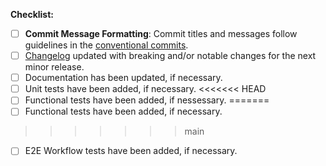 <!-- Thank you for contributing to InstructLab! -->

<!-- STEPS TO FOLLOW:
  1. Add a description of the changes (frequently the same as the commit description)
  2. Enter the issue number next to "Resolves #" below (if there is no tracking issue resolved, **remove that section**)
  3. Follow the steps in the checklist below, starting with the **Commit Message Formatting**.
-->

<!-- Uncomment this section with the issue number if an issue is being resolved
**Issue resolved by this Pull Request:**
Resolves #
--->

**Checklist:**

- [ ] **Commit Message Formatting**: Commit titles and messages follow guidelines in the
  [conventional commits](https://www.conventionalcommits.org/en/v1.0.0/#summary).
- [ ] [Changelog](https://github.com/instructlab/instructlab/blob/main/CHANGELOG.md) updated with breaking and/or notable changes for the next minor release.
- [ ] Documentation has been updated, if necessary.
- [ ] Unit tests have been added, if necessary.
<<<<<<< HEAD
- [ ] Functional tests have been added, if nessessary.
=======
- [ ] Functional tests have been added, if necessary.
>>>>>>> main
- [ ] E2E Workflow tests have been added, if necessary.
